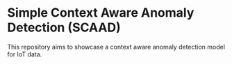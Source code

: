 # Simple Context Aware Anomaly Detection (SCAAD)

This repository aims to showcase a context aware anomaly detection model for IoT data.
